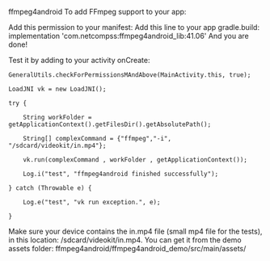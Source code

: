 ffmpeg4android
To add FFmpeg support to your app:

Add this permission to your manifest:
Add this line to your app gradle.build: implementation 'com.netcompss:ffmpeg4android_lib:41.06'
And you are done!

Test it by adding to your activity onCreate:

    GeneralUtils.checkForPermissionsMAndAbove(MainActivity.this, true);
    
    LoadJNI vk = new LoadJNI();
    
    try {
    
        String workFolder = getApplicationContext().getFilesDir().getAbsolutePath();
        
        String[] complexCommand = {"ffmpeg","-i", "/sdcard/videokit/in.mp4"};
        
        vk.run(complexCommand , workFolder , getApplicationContext());
        
        Log.i("test", "ffmpeg4android finished successfully");
        
    } catch (Throwable e) {
    
        Log.e("test", "vk run exception.", e);
        
    }
Make sure your device contains the in.mp4 file (small mp4 file for the tests), in this location: /sdcard/videokit/in.mp4.
You can get it from the demo assets folder: 
ffmpeg4android/ffmpeg4android_demo/src/main/assets/
